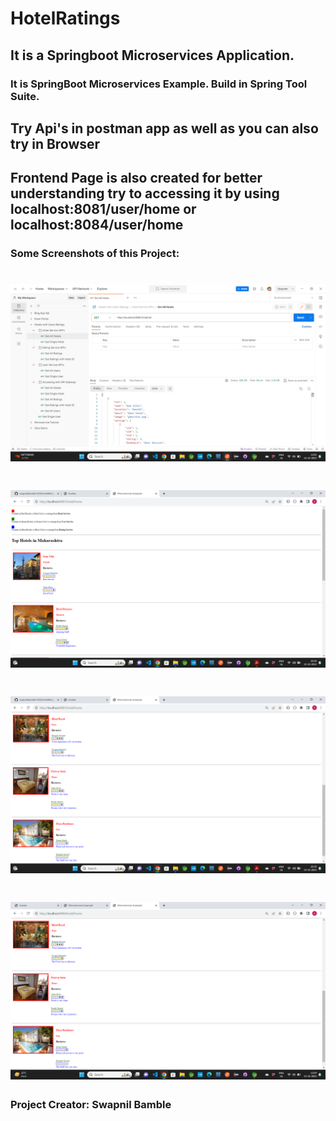 # HotelRatings
## It is a Springboot Microservices Application. 
### It is SpringBoot Microservices Example. Build in Spring Tool Suite.



 ## Try Api's in postman app as well as you can also try in Browser
 ## Frontend Page is also created for better understanding try to accessing it by using localhost:8081/user/home or localhost:8084/user/home



### Some Screenshots of this Project:
![Postman example](a1.png)
==================================================================================================================================================================
![Eg1](a2.png)
==================================================================================================================================================================
![Eg2](a3.png)
==================================================================================================================================================================
![Eg3](a4.png)
==================================================================================================================================================================




### Project Creator: Swapnil Bamble


